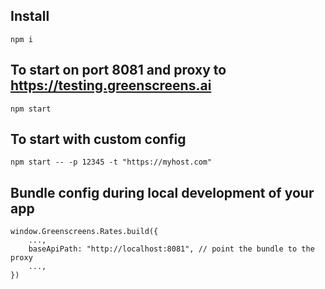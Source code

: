 ## Install
```
npm i
```

## To start on port 8081 and proxy to https://testing.greenscreens.ai
```
npm start
```

## To start with custom config
```
npm start -- -p 12345 -t "https://myhost.com"
```

## Bundle config during local development of your app
```
window.Greenscreens.Rates.build({
    ...,
    baseApiPath: "http://localhost:8081", // point the bundle to the proxy
    ...,
})
```